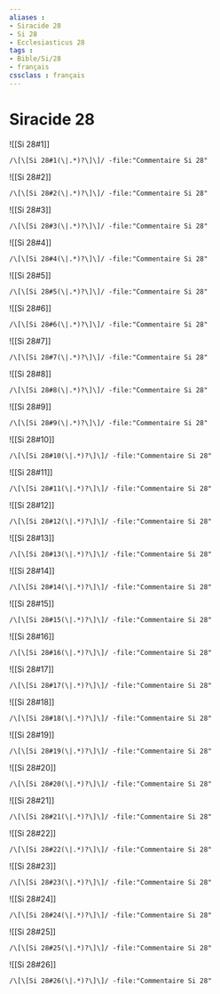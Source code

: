 ```yaml
---
aliases : 
- Siracide 28
- Si 28
- Ecclesiasticus 28
tags : 
- Bible/Si/28
- français
cssclass : français
---
```


# Siracide 28

![[Si 28#1]]

```query
/\[\[Si 28#1(\|.*)?\]\]/ -file:"Commentaire Si 28"
```

![[Si 28#2]]

```query
/\[\[Si 28#2(\|.*)?\]\]/ -file:"Commentaire Si 28"
```

![[Si 28#3]]

```query
/\[\[Si 28#3(\|.*)?\]\]/ -file:"Commentaire Si 28"
```

![[Si 28#4]]

```query
/\[\[Si 28#4(\|.*)?\]\]/ -file:"Commentaire Si 28"
```

![[Si 28#5]]

```query
/\[\[Si 28#5(\|.*)?\]\]/ -file:"Commentaire Si 28"
```

![[Si 28#6]]

```query
/\[\[Si 28#6(\|.*)?\]\]/ -file:"Commentaire Si 28"
```

![[Si 28#7]]

```query
/\[\[Si 28#7(\|.*)?\]\]/ -file:"Commentaire Si 28"
```

![[Si 28#8]]

```query
/\[\[Si 28#8(\|.*)?\]\]/ -file:"Commentaire Si 28"
```

![[Si 28#9]]

```query
/\[\[Si 28#9(\|.*)?\]\]/ -file:"Commentaire Si 28"
```

![[Si 28#10]]

```query
/\[\[Si 28#10(\|.*)?\]\]/ -file:"Commentaire Si 28"
```

![[Si 28#11]]

```query
/\[\[Si 28#11(\|.*)?\]\]/ -file:"Commentaire Si 28"
```

![[Si 28#12]]

```query
/\[\[Si 28#12(\|.*)?\]\]/ -file:"Commentaire Si 28"
```

![[Si 28#13]]

```query
/\[\[Si 28#13(\|.*)?\]\]/ -file:"Commentaire Si 28"
```

![[Si 28#14]]

```query
/\[\[Si 28#14(\|.*)?\]\]/ -file:"Commentaire Si 28"
```

![[Si 28#15]]

```query
/\[\[Si 28#15(\|.*)?\]\]/ -file:"Commentaire Si 28"
```

![[Si 28#16]]

```query
/\[\[Si 28#16(\|.*)?\]\]/ -file:"Commentaire Si 28"
```

![[Si 28#17]]

```query
/\[\[Si 28#17(\|.*)?\]\]/ -file:"Commentaire Si 28"
```

![[Si 28#18]]

```query
/\[\[Si 28#18(\|.*)?\]\]/ -file:"Commentaire Si 28"
```

![[Si 28#19]]

```query
/\[\[Si 28#19(\|.*)?\]\]/ -file:"Commentaire Si 28"
```

![[Si 28#20]]

```query
/\[\[Si 28#20(\|.*)?\]\]/ -file:"Commentaire Si 28"
```

![[Si 28#21]]

```query
/\[\[Si 28#21(\|.*)?\]\]/ -file:"Commentaire Si 28"
```

![[Si 28#22]]

```query
/\[\[Si 28#22(\|.*)?\]\]/ -file:"Commentaire Si 28"
```

![[Si 28#23]]

```query
/\[\[Si 28#23(\|.*)?\]\]/ -file:"Commentaire Si 28"
```

![[Si 28#24]]

```query
/\[\[Si 28#24(\|.*)?\]\]/ -file:"Commentaire Si 28"
```

![[Si 28#25]]

```query
/\[\[Si 28#25(\|.*)?\]\]/ -file:"Commentaire Si 28"
```

![[Si 28#26]]

```query
/\[\[Si 28#26(\|.*)?\]\]/ -file:"Commentaire Si 28"
```


